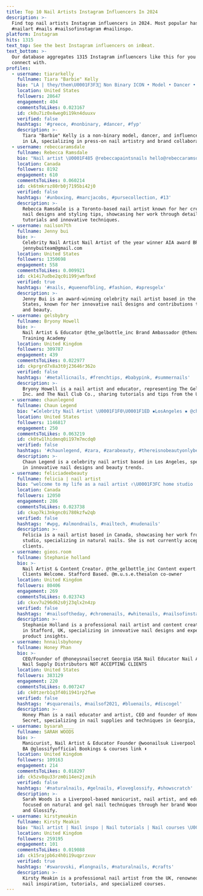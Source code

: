 ```yaml
---
title: Top 10 Nail Artists Instagram Influencers In 2024
description: >-
  Find top nail artists Instagram influencers in 2024. Most popular hashtags:
  #nailart #nails #nailsofinstagram #nailinspo.
platform: Instagram
hits: 1315
text_top: See the best Instagram influencers on inBeat.
text_bottom: >-
  Our database aggregates 1315 Instagram influencers like this for you to
  connect with.
profiles:
  - username: tiararkelly
    fullname: Tiara "Barbie" Kelly
    bio: "LA | they/them\U0001F3F3️‍⚧️ Non Binary ICON • Model • Dancer • Influencer • Press-on Nail Artist \U0001F4E5 DM to order Brand Partnerships/Bookings: bbentonn@gmail.com"
    location: United States
    followers: 28647
    engagement: 404
    commentsToLikes: 0.023167
    id: ck0u7iz0x4weg0i19kn4duuxv
    verified: false
    hashtags: '#greece, #nonbinary, #dancer, #fyp'
    description: >-
      Tiara "Barbie" Kelly is a non-binary model, dancer, and influencer based
      in LA, specializing in press-on nail artistry and brand collaborations.
  - username: rebeccaramsdale
    fullname: Rebecca Ramsdale
    bio: "Nail artist \U0001F485 @rebeccapaintsnails hello@rebeccaramsdale.com \U0001F48C Toronto ⚡️"
    location: Canada
    followers: 8192
    engagement: 610
    commentsToLikes: 0.060214
    id: ck6tmkrsz80rb0j7195bi42j0
    verified: false
    hashtags: '#unboxing, #marcjacobs, #pursecollection, #13'
    description: >-
      Rebecca Ramsdale is a Toronto-based nail artist known for her creative
      nail designs and styling tips, showcasing her work through detailed
      tutorials and innovative techniques.
  - username: nailson7th
    fullname: Jenny bui
    bio: >-
      Celebrity Nail Artist Nail Artist of the year winner AIA award BRAND/PR :
      jennybuiteam@gmail.com
    location: United States
    followers: 1350698
    engagement: 558
    commentsToLikes: 0.009921
    id: ck14i7udbe2qc0i199jwmfbxd
    verified: true
    hashtags: '#nails, #queenofbling, #fashion, #apresgelx'
    description: >-
      Jenny Bui is an award-winning celebrity nail artist based in the United
      States, known for her innovative nail designs and contributions to fashion
      and beauty.
  - username: gelsbybry
    fullname: Bryony Howell
    bio: >-
      Nail Artist & Educator @the_gelbottle_inc Brand Ambassador @thenailclubco
      Training Academy
    location: United Kingdom
    followers: 309787
    engagement: 439
    commentsToLikes: 0.022977
    id: ckprgrd7x8a3t0j23646r362o
    verified: false
    hashtags: '#metallicnails, #frenchtips, #babypink, #summernails'
    description: >-
      Bryony Howell is a nail artist and educator, representing The Gel Bottle
      Inc. and The Nail Club Co., sharing tutorials and tips from the UK.
  - username: chaunlegend
    fullname: Chaun Legend
    bio: "▪️Celebrity Nail Artist \U0001F1F0\U0001F1ED ▪️LosAngeles ▪️ @chaunlegendnails 7/1/24 ▪️Agent:Jose@theonly.agency"
    location: United States
    followers: 1146817
    engagement: 250
    commentsToLikes: 0.063219
    id: ck0tw1lhidmnq0i197m7mcdq0
    verified: false
    hashtags: '#chaunlegend, #zara, #zarabeauty, #thereisnobeautyonlybeauties'
    description: >-
      Chaun Legend is a celebrity nail artist based in Los Angeles, specializing
      in innovative nail designs and beauty trends.
  - username: feliciadeebeauty
    fullname: felicia | nail artist
    bio: "welcome to my life as a nail artist ✌\U0001F3FC home studio | wpg natural nails only • not currently accepting new clients •"
    location: Canada
    followers: 12050
    engagement: 286
    commentsToLikes: 0.023738
    id: ckap7ki3nkgnc0i780kzfw2qb
    verified: false
    hashtags: '#wpg, #almondnails, #nailtech, #nudenails'
    description: >-
      Felicia is a nail artist based in Canada, showcasing her work from a home
      studio, specializing in natural nails. She is not currently accepting new
      clients.
  - username: gieos.room
    fullname: Stephanie holland
    bio: >-
      Nail Artist & Content Creator. @the_gelbottle_inc Content expert. New
      Clients Welcome. Stafford Based. @m.u.s.e.thesalon co-owner
    location: United Kingdom
    followers: 80406
    engagement: 269
    commentsToLikes: 0.023743
    id: ckxv7u296d62s0j23qlx2n4zp
    verified: false
    hashtags: '#nailsoftheday, #chromenails, #whitenails, #nailsofinstagram'
    description: >-
      Stephanie Holland is a professional nail artist and content creator based
      in Stafford, UK, specializing in innovative nail designs and expert
      product insights.
  - username: hnnailsbyhoney
    fullname: Honey Phan
    bio: >-
      CEO/Founder of @honeysnailsecret Georgia USA Nail Educator Nail Artist
      Nail Supply Distributors NOT ACCEPTING CLIENTS
    location: United States
    followers: 383129
    engagement: 220
    commentsToLikes: 0.007247
    id: ck0tzerb1q3f40i1941rp2fwe
    verified: false
    hashtags: '#squarenails, #nailsof2021, #bluenails, #discogel'
    description: >-
      Honey Phan is a nail educator and artist, CEO and founder of Honey's Nail
      Secret, specializing in nail supplies and techniques in Georgia, USA.
  - username: bysarah____
    fullname: SARAH WOODS
    bio: >-
      Manicurist, Nail Artist & Educator Founder @woonailsuk Liverpool UK | L36
      BA @glossifyofficial Bookings & courses link ⬇️
    location: United Kingdom
    followers: 109163
    engagement: 214
    commentsToLikes: 0.018297
    id: ck5zv8qu33rzm0i14en2jzmih
    verified: false
    hashtags: '#naturalnails, #gelnails, #loveglossify, #showscratch'
    description: >-
      Sarah Woods is a Liverpool-based manicurist, nail artist, and educator,
      focused on natural and gel nail techniques through her brand Woonails UK
      and Glossify.
  - username: kirstymeakin
    fullname: Kirsty Meakin
    bio: "Nail artist | Nail inspo | Nail tutorials | Nail courses \U0001F4E7 nails@kirstymeakin.com \U0001F6CD️ www.kirstymeakin.com \U0001F3A5 YouTube - Kirsty Meakin Nails"
    location: United Kingdom
    followers: 259195
    engagement: 101
    commentsToLikes: 0.019088
    id: ck15rajpb6z4h0i19uqprzxuv
    verified: true
    hashtags: '#swarovski, #longnails, #naturalnails, #crafts'
    description: >-
      Kirsty Meakin is a professional nail artist from the UK, renowned for her
      nail inspiration, tutorials, and specialized courses.
---
```


